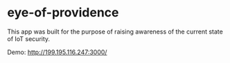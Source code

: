 # eye-of-providence

This app was built for the purpose of raising awareness of the current state of IoT security. 

Demo:
http://199.195.116.247:3000/
